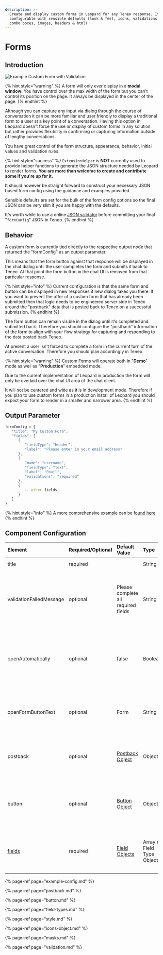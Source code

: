 ```yaml
---
description: >-
  Create and display custom forms in Leopard for any Teneo response. It's highly
  configurable with sensible defaults (look & feel, icons, validations, selects,
  combo boxes, images, headers & html)
---
```


# Forms

## Introduction

![Example Custom Form with Validation](../../../../.gitbook/assets/form.gif)

{% hint style="warning" %}
A form will only ever display in a **modal window**. You have control over the max width of the form but you can't control its position on the page. It always be displayed in the center of the page.
{% endhint %}

Although you can capture any input via dialog through the course of conversation it can be more familiar and user friendly to display a traditional form to a user at a key point of a conversation. Having this option in Leopard doesn't force the use or display of custom forms in any solution but rather provides flexibility in confirming or capturing information outside of lengthy conversations.

You have great control of the form structure, appearance, behavior, initial values and validation rules. 

{% hint style="success" %}
`ExtensionHelper` is **NOT** currently used to provide helper functions to generate the JSON structure needed by Leopard to render forms. **You are more than welcome to create and contribute some if you're up for it.**

It should however be straight forward to construct your necessary JSON based form config using the guidance and examples provided. 

Sensible defaults are set for the bulk of the form config options so the final JSON can be very slim if you are happy with the defaults.

It's worth while to use a online [JSON validator](https://jsonformatter.org/) before committing your final "`formConfig`" JSON in Teneo.
{% endhint %}

## Behavior

A custom form is currently tied directly to the respective output node that returned the "formConfig" as an output parameter.

This means that the form button against that response will be displayed in the chat dialog until the user completes the form and submits it back to Teneo. At that point the form button in the chat UI is removed from that particular response.

{% hint style="info" %}
Current configuration is that the same form and button can be displayed in new responses if new dialog takes you there. If you want to prevent the offer of a custom form that has already been submitted then that logic needs to be engineered server side in Teneo around the "postback" data that is posted back to Teneo on a successful submission.
{% endhint %}

The form button can remain visible in the dialog until it's completed and submitted back. Therefore you should configure the "postback" information of the form to align with your flow strategy for capturing and responding to the data posted back Teneo.

At present a user isn't forced to complete a form in the current turn of the active conversation. Therefore you should plan accordingly in Teneo.

{% hint style="warning" %}
Custom Forms will operate both in "**Demo**" mode as well as "**Production**" embedded mode. 

Due to the current implementation of Leopard in production the form will only be overlaid over the chat UI area of the chat client. 

It will not be centered and wide as it is in development mode. Therefore if you plan to use custom forms in a production install of Leopard you should expect your form to render in a smaller and narrower area.
{% endhint %}

## Output Parameter

```javascript
formConfig = {
   "title": "My Custom Form",
   "fields": [
      {
         "fieldType": "header",
         "label": "Please enter in your email address"
      },
      {
         "name": "username",
         "fieldType": "text",
         "label": "Email",
         "validations": "required"
      },
      {
         .. other fields
      }
   ]
}
```

{% hint style="info" %}
A more comprehensive example can be [found here](example-config.md)
{% endhint %}

## Component Configuration



| Element | Required/Optional | Default Value | Type | Notes |
| :--- | :--- | :--- | :--- | :--- |
| title | required |  | String | The form's title |
| validationFailedMessage | optional | Please complete all required fields | String | A custom message to be displayed once a user submits the form and there are validation errors |
| openAutomatically | optional | false | Boolean | Controls if the form should automatically open for the Teneo response that contains the formConfig |
| openFormButtonText | optional | Form | String | Set the button text to open the form. Seen just below the answer text. |
| postback | optional | [Postback Object](postback.md) | Object | Controls what is send back to Teneo on a successful submission of the form  |
| button | optional | [Button Object](button.md) | Object | Controls the display of the button used in the form to complete the form submission |
| [fields](field-types.md) | required | [Field Objects](field-types.md) | Array of Field Type Objects | Allows you to add as many of the available [fields](field-types.md) in a specific order  |

{% page-ref page="example-config.md" %}

{% page-ref page="postback.md" %}

{% page-ref page="button.md" %}

{% page-ref page="field-types.md" %}

{% page-ref page="style.md" %}

{% page-ref page="icons-object.md" %}

{% page-ref page="masks.md" %}

{% page-ref page="validation.md" %}

## 

